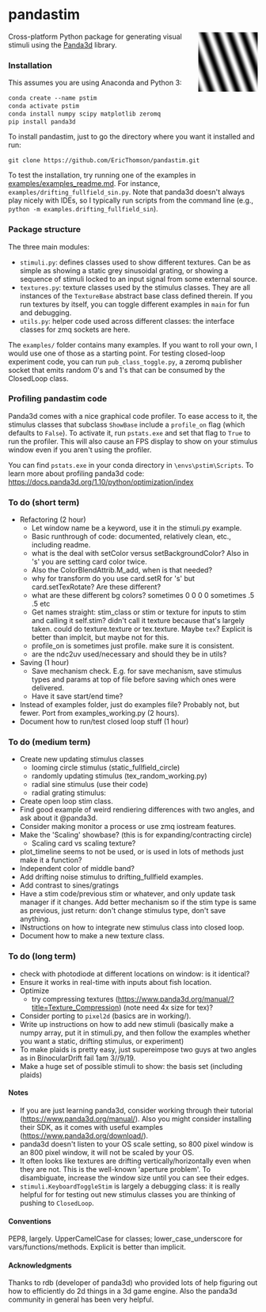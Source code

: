 # pandastim
<img align = "right" width = "120" src=".\images\omr_sin_example.png ">

Cross-platform Python package for generating visual stimuli using the [Panda3d](https://www.panda3d.org/) library.

### Installation
This assumes you are using Anaconda and Python 3:

    conda create --name pstim
    conda activate pstim
    conda install numpy scipy matplotlib zeromq
    pip install panda3d

To install pandastim, just to go the directory where you want it installed and run:    

    git clone https://github.com/EricThomson/pandastim.git

To test the installation, try running one of the examples in [examples/examples_readme.md](examples/examples_readme.md). For instance, `examples/drifting_fullfield_sin.py`. Note that panda3d doesn't always play nicely with IDEs, so I typically run scripts from the command line (e.g., `python -m examples.drifting_fullfield_sin`).

### Package structure
The three main modules:
- `stimuli.py`: defines classes used to show different textures. Can be as simple as showing a static grey sinusoidal grating, or showing a sequence of stimuli locked to an input signal from some external source.
- `textures.py`: texture classes used by the stimulus classes. They are all instances of the `TextureBase` abstract base class defined therein. If you run textures by itself, you can toggle different examples in `main` for fun and debugging.
- `utils.py`: helper code used across different classes: the interface classes for zmq sockets are here.

The `examples/` folder contains many examples. If you want to roll your own, I would use one of those as a starting point. For testing closed-loop experiment code, you can run `pub_class_toggle.py`, a zeromq publisher socket that emits random 0's and 1's that can be consumed by the ClosedLoop class.

### Profiling pandastim code
Panda3d comes with a nice graphical code profiler. To ease access to it, the stimulus classes that subclass `ShowBase` include a `profile_on` flag (which defaults to `False`). To activate it, run `pstats.exe` and set that flag to `True` to run the profiler. This will also cause an FPS display to show on your stimulus window even if you aren't using the profiler.

You can find `pstats.exe` in your conda directory in `\envs\pstim\Scripts`. To learn more about profiling panda3d code: https://docs.panda3d.org/1.10/python/optimization/index

### To do (short term)
- Refactoring (2 hour)
    - Let window name be a keyword, use it in the stimuli.py example.
    - Basic runthrough of code: documented, relatively clean, etc., including readme.
    - what is the deal with setColor versus setBackgroundColor? Also in 's' you are setting card color twice.
    - Also the ColorBlendAttrib.M_add, when is that needed?
    - why for transform do you use card.setR for 's' but card.setTexRotate? Are these different?
    - what are these different bg colors? sometimes 0 0 0 0 sometimes .5 .5  etc
    - Get names straight: stim_class or stim or texture for inputs to stim and calling it self.stim? didn't call it texture because that's largely taken. could do texture.texture or tex.texture. Maybe `tex`? Explicit is better than implcit, but maybe not for this.
    - profile_on is sometimes just profile. make sure it is consistent.
    - are the ndc2uv used/necessary and should they be in utils?
- Saving (1 hour)
    - Save mechanism check. E.g. for save mechanism, save stimulus types and params at top of file before saving which ones were delivered.
    - Have it save start/end time?
- Instead of examples folder, just do examples file? Probably not, but fewer. Port from examples_working.py (2 hours).
- Document how to run/test closed loop stuff (1 hour)



### To do (medium term)
- Create new updating stimulus classes
    - looming circle stimulus (static_fullfield_circle)
    - randomly updating stimulus (tex_random_working.py)
    - radial sine stimulus (use their code)
    - radial grating stimulus:
- Create open loop stim class.
- Find good example of weird rendiering differences with two angles, and ask about it @panda3d.
- Consider making monitor a process or use zmq iostream features.
- Make the 'Scaling' showbase? (this is for expanding/contracting circle)
    - Scaling card vs scaling texture?
- plot_timeline seems to not be used, or is used in lots of methods just make it a function?
- Independent color of middle band?
- Add drifting noise stimulus to drifting_fullfield examples.
- Add contrast to sines/gratings
- Have a stim code/previous stim or whatever, and only update task manager if it changes. Add better mechanism so if the stim type is same as previous, just return: don't change stimulus type, don't save anything.
- INstructions on how to integrate new stimulus class into closed loop.
- Document how to make a new texture class.

### To do (long term)
- check with photodiode at different locations on window: is it identical?
- Ensure it works in real-time with inputs about fish location.
- Optimize
  - try compressing textures (https://www.panda3d.org/manual/?title=Texture_Compression) (note need 4x size for tex)?
- Consider porting to `pixel2d` (basics are in working/).
- Write up instructions on how to add new stimuli (basically make a numpy array, put it in stimuli.py, and then follow the examples whether you want a static, drifting stimulus, or experiment)
- To make plaids is pretty easy, just supereimpose two guys at two angles as in BinocularDrift fail 1am 3//9/19.
- Make a huge set of possible stimuli to show: the basis set (including plaids)

#### Notes
- If you are just learning panda3d, consider working through their tutorial (https://www.panda3d.org/manual/). Also you might consider installing their SDK, as it comes with useful examples (https://www.panda3d.org/download/).
- panda3d doesn't listen to your OS scale setting, so 800 pixel window is an 800 pixel window, it will not be scaled by your OS.
- It often looks like textures are drifting vertically/horizontally even when they are not. This is the well-known 'aperture problem'. To disambiguate, increase the window size until you can see their edges.
- `stimuli.KeyboardToggleStim` is largely a debugging class: it is really helpful for for testing out new stimulus classes you are thinking of pushing to `ClosedLoop`.


#### Conventions
PEP8, largely. UpperCamelCase for classes; lower_case_underscore for vars/functions/methods. Explicit is better than implicit.

#### Acknowledgments
Thanks to rdb (developer of panda3d) who provided lots of help figuring out how to efficiently do 2d things in a 3d game engine. Also the panda3d community in general has been very helpful.
